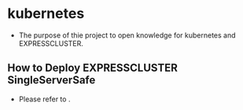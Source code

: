 # kubernetes
- The purpose of thie project to open knowledge for kubernetes and EXPRESSCLUSTER.

## How to Deploy EXPRESSCLUSTER SingleServerSafe
- Please refer to . 
